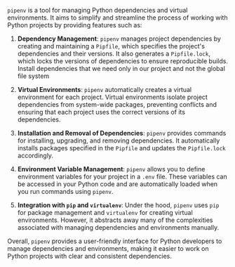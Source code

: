 `pipenv` is a tool for managing Python dependencies and virtual environments. It aims to simplify and streamline the process of working with Python projects by providing features such as:

1. **Dependency Management**: `pipenv` manages project dependencies by creating and maintaining a `Pipfile`, which specifies the project's dependencies and their versions. It also generates a `Pipfile.lock`, which locks the versions of dependencies to ensure reproducible builds. Install dependencies that we need only in our project and not the global file system

2. **Virtual Environments**: `pipenv` automatically creates a virtual environment for each project. Virtual environments isolate project dependencies from system-wide packages, preventing conflicts and ensuring that each project uses the correct versions of its dependencies.

3. **Installation and Removal of Dependencies**: `pipenv` provides commands for installing, upgrading, and removing dependencies. It automatically installs packages specified in the `Pipfile` and updates the `Pipfile.lock` accordingly.

4. **Environment Variable Management**: `pipenv` allows you to define environment variables for your project in a `.env` file. These variables can be accessed in your Python code and are automatically loaded when you run commands using `pipenv`.

5. **Integration with `pip` and `virtualenv`**: Under the hood, `pipenv` uses `pip` for package management and `virtualenv` for creating virtual environments. However, it abstracts away many of the complexities associated with managing dependencies and environments manually.

Overall, `pipenv` provides a user-friendly interface for Python developers to manage dependencies and environments, making it easier to work on Python projects with clear and consistent dependencies.

